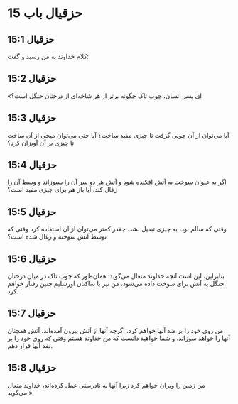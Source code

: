 # حزقیال باب 15

## حزقیال 15:1
کلام خداوند به من رسید و گفت:

## حزقیال 15:2
«ای پسر انسان، چوب تاک چگونه برتر از هر شاخه‌ای از درختان جنگل است؟

## حزقیال 15:3
آیا می‌توان از آن چوبی گرفت تا چیزی مفید ساخت؟ آیا حتی می‌توان میخی از آن ساخت تا چیزی بر آن آویزان کرد؟

## حزقیال 15:4
اگر به عنوان سوخت به آتش افکنده شود و آتش هر دو سر آن را بسوزاند و وسط آن را زغال کند، آیا باز هم برای چیزی مفید است؟

## حزقیال 15:5
وقتی که سالم بود، به چیزی تبدیل نشد. چقدر کمتر می‌توان از آن استفاده کرد وقتی که توسط آتش سوخته و زغال شده است؟

## حزقیال 15:6
بنابراین، این است آنچه خداوند متعال می‌گوید: همان‌طور که چوب تاک در میان درختان جنگل به آتش برای سوخت داده می‌شود، من نیز با ساکنان اورشلیم چنین رفتار خواهم کرد.

## حزقیال 15:7
من روی خود را بر ضد آنها خواهم کرد. اگرچه آنها از آتش بیرون آمده‌اند، آتش همچنان آنها را خواهد سوزاند. و شما خواهید دانست که من خداوند هستم وقتی که روی خود را بر ضد آنها قرار دهم.

## حزقیال 15:8
من زمین را ویران خواهم کرد زیرا آنها به نادرستی عمل کرده‌اند، خداوند متعال می‌گوید.»
